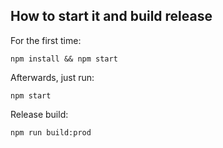 ## How to start it and build release ##

For the first time:

`npm install && npm start`

Afterwards, just run:

`npm start`

Release build:

`npm run build:prod`